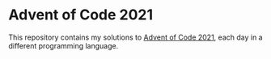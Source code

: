 # Advent of Code 2021

This repository contains my solutions to [Advent of Code
2021][advent-of-code-2021], each day in a different programming language.

[advent-of-code-2021]: https://adventofcode.com/2021
